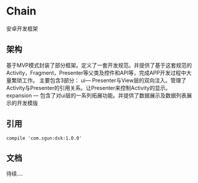 # Chain
安卓开发框架

## 架构
基于MVP模式封装了部分框架。定义了一套开发规范。并提供了基于这套规范的Activity，Fragment，Presenter等父类及控件和API等，完成APP开发过程中大量繁琐工作。
主要包含3部分：
ui— Presenter与View层的双向注入。管理了Activity与Presenter的引用关系。让Presenter来控制Activity的显示。
expansion — 包含了对ui层的一系列拓展功能。并提供了数据展示及数据列表展示的开发模版

## 引用
  
  ```  
  compile 'com.sgun:dsk:1.0.0'
  ```

## 文档
待续....
